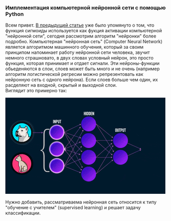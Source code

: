 ### Имплементация компьютерной нейронной сети с помощью Python

Всем привет. [В предыдущей статье](https://vkhvorostianyi.github.io/2019/04/14/logistic-regression-and-regularization.html) уже было упомянуто о том, что функция сигмоиды используется как фукция активации компьютерной "нейронной сети", сегодня рассмотрим алгоритм "нейронки" более подробно. Компьютерная "нейронная сеть" (Computer Neural Network) является алгоритмом машинного обучения, который за своим принципом напоминает работу нейронной сети человека, звучит немного страшновато, в двух словах условный нейрон, это просто функция, которая принимает и отдает сигнали.
Эти нейроны-функции обьеденяются в слои, слоев может быть много и не очень (например алгоритм логистической регресии можно репрезентовать как нейронную сеть с одного нейрона). Если слоев больше чем один, их расделяют на входной, скрытый и выходной слои.  
Виглядит это примерно так:  

![img](/assets/neuronnaya-set.gif)

Нужно добавить, рассматриваема нейронная сеть относится к типу "обучение с учителем" (supervised learning) и решает задачу классификации. 




